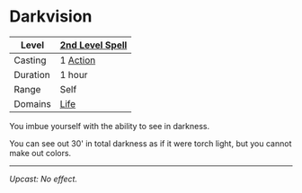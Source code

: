 # Darkvision

| Level    | [2nd Level Spell](2nd%20Level%20Spells.md)          |
| -------- | --------------------------------------------------- |
| Casting  | 1 [Action](../../../../Game%20Procedures/Action.md) |
| Duration | 1 hour                                              |
| Range    | Self                                                |
| Domains  | [Life](../../../Spell%20Domains/Life.md)            |

You imbue yourself with the ability to see in darkness.

You can see out 30' in total darkness as if it were torch light, but you cannot make out colors.

---
*Upcast: No effect.*

